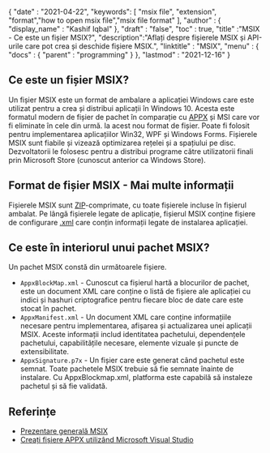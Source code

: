 {
  "date" : "2021-04-22",
  "keywords": [ "msix file", "extension", "format","how to open msix file","msix file format" ],
  "author" : {
    "display_name" : "Kashif Iqbal"
},
  "draft" : "false",
  "toc" : true,
  "title" :"MSIX - Ce este un fișier MSIX?",
  "description":"Aflați despre fișierele MSIX și API-urile care pot crea și deschide fișiere MSIX.",
  "linktitle" : "MSIX",
  "menu" : {
    "docs" : {
      "parent" : "programming"
}
},
  "lastmod" : "2021-12-16"
}

## Ce este un fișier MSIX?

Un fișier MSIX este un format de ambalare a aplicației Windows care este utilizat pentru a crea și distribui aplicații în Windows 10. Acesta este formatul modern de fișier de pachet în comparație cu [APPX](/ro/programming/appx/) și MSI care vor fi eliminate în cele din urmă. la acest nou format de fișier. Poate fi folosit pentru implementarea aplicațiilor Win32, WPF și Windows Forms. Fișierele MSIX sunt fiabile și vizează optimizarea rețelei și a spațiului pe disc. Dezvoltatorii le folosesc pentru a distribui programe către utilizatorii finali prin Microsoft Store (cunoscut anterior ca Windows Store).

## Format de fișier MSIX - Mai multe informații

Fișierele MSIX sunt [ZIP](/ro/compression/zip/)-comprimate, cu toate fișierele incluse în fișierul ambalat. Pe lângă fișierele legate de aplicație, fișierul MSIX conține fișiere de configurare [.xml](/ro/web/xml/) care conțin informații legate de instalarea aplicației.

## Ce este în interiorul unui pachet MSIX?

Un pachet MSIX constă din următoarele fișiere.

* `AppxBlockMap.xml` - Cunoscut ca fișierul hartă a blocurilor de pachet, este un document XML care conține o listă de fișiere ale aplicației cu indici și hashuri criptografice pentru fiecare bloc de date care este stocat în pachet.
* `AppxManifest.xml` - Un document XML care conține informațiile necesare pentru implementarea, afișarea și actualizarea unei aplicații MSIX. Aceste informații includ identitatea pachetului, dependențele pachetului, capabilitățile necesare, elemente vizuale și puncte de extensibilitate.
* `AppxSignature.p7x` - Un fișier care este generat când pachetul este semnat. Toate pachetele MSIX trebuie să fie semnate înainte de instalare. Cu AppxBlockmap.xml, platforma este capabilă să instaleze pachetul și să fie validată.

## Referințe

* [Prezentare generală MSIX](https://learn.microsoft.com/en-us/windows/msix/overview)
* [Creați fișiere APPX utilizând Microsoft Visual Studio](https://learn.microsoft.com/en-us/windows/msix/desktop/vs-package-overview)

